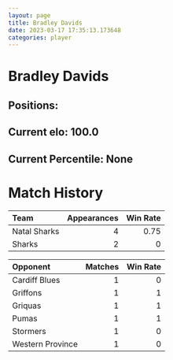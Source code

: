 ```yaml
---  
layout: page  
title: Bradley Davids  
date: 2023-03-17 17:35:13.173648  
categories: player  
---
```

# Bradley Davids

## Positions: 

## Current elo: 100.0

## Current Percentile: None

# Match History


| Team         |   Appearances |   Win Rate |
|:-------------|--------------:|-----------:|
| Natal Sharks |             4 |       0.75 |
| Sharks       |             2 |       0    |

| Opponent         |   Matches |   Win Rate |
|:-----------------|----------:|-----------:|
| Cardiff Blues    |         1 |          0 |
| Griffons         |         1 |          1 |
| Griquas          |         1 |          1 |
| Pumas            |         1 |          1 |
| Stormers         |         1 |          0 |
| Western Province |         1 |          0 |